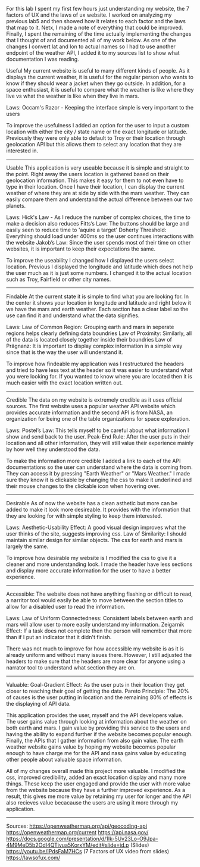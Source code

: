 For this lab I spent my first few hours just understanding my website, the 7 factors of UX and the laws of ux website. I worked on analyzing my previous lab5 and then showed how it relates to each factor and the laws that map to it. Netx, I made a note of everything that could be improved. Finally, I spent the remaining of the time actually implementing the changes that I thought of and documented all of my work below. As one of the changes I convert lat and lon to actual names so I had to use another endpoint of the weather API, I added it to my sources list to show what documentation I was reading. 

Useful
My current website is useful to many different kinds of people. As it displays the current weather, it is useful for the regular person who wants to know if they should wear a jacket when they go outside. In addition, for a space enthusiast, it is useful to compare what the weather is like where they live vs what the weather is like when they live in mars. 

Laws: 
Occam's Razor - Keeping the interface simple is very important to the users

To improve the usefulness I added an option for the user to input a custom location with either the city / state name or the exact longitude or latitude. Previously they were only able to default to Troy or their location through geolocation API but this allows them to select any location that they are interested in.

--------------------------------------------------------

Usable
This application is very useable because it is simple and straight to the point. Right away the users location is gathered based on their geolocation information. This makes it easy for them to not even have to type in their location. Once I have their location, I can display the current weather of where they are at side by side with the mars weather. They can easily compare them and understand the actual difference between our two planets. 

Laws:
Hick's Law - As I reduce the number of complex choices, the time to make a decision also reduces
Fitts’s Law: The buttons should be large and easily seen to reduce time to 'aquire a target'
Doherty Threshold: Everything should load under 400ms so the user continues interactions with the website
Jakob’s Law: Since the user spends most of their time on other websites, it is important to keep their expectations the same. 

To improve the useability I changed how I displayed the users select location. Previous I displayed the longitude and latitude which does not help the user much as it is just some numbers. I changed it to the actual location such as Troy, Fairfield or other city names.


--------------------------------------------------------

Findable
At the current state it is simple to find what you are looking for. In the center it shows your location in longitude and latitude and right below it we have the mars and earth weather. Each section has a clear label so the use can find it and understand what the data signifies.

Laws:
Law of Common Region: Grouping earth and mars in seperate regions helps clearly defining data boundries
Law of Proximity: Similarly, all of the data is located closely together inside their boundries
Law of Prägnanz: It is important to display complex information in a simple way since that is the way the user will understand it.

To improve how findeable my application was I restructured the headers and tried to have less text at the header so it was easier to understand what you were looking for. If you wanted to know where you are located then it is much easier with the exact location written out. 

--------------------------------------------------------

Credible
The data on my website is extremely credible as it uses official sources. The first website uses a popular weather API website which provides accurate information and the second API is from NASA, an organization for being one of the table organizations for space exploration.

Laws:
Postel’s Law: This tells myself to be careful about what information I show and send back to the user.
Peak-End Rule: After the user puts in their location and all other information, they will still value their experience mainly by how well they understood the data.

To make the information more credible I added a link to each of the API documentations so the user can understand where the data is coming from. They can access it by pressing "Earth Weather" or "Mars Weather." I made sure they know it is clickable by changing the css to make it underlined and their mouse changes to the clickable icon when hovering over. 

--------------------------------------------------------

Desirable
As of now the website has a clean asthetic but more can be added to make it look more desireable. It provides with the information that they are looking for with simple styling to keep them interested.

Laws:
Aesthetic-Usability Effect: A good visual design improves what the user thinks of the site, suggests improving css.
Law of Similarity: I should maintain similar design for similar objects. The css for earth and mars is largely the same. 

To improve how desirable my website is I modified the css to give it a cleaner and more understanding look. I made the header have less sections and display more accurate information for the user to have a better experience. 

--------------------------------------------------------

Accessible:
The website does not have anything flashing or difficult to read, a narritor tool would easily be able to move between the section titles to allow for a disabled user to read the information.

Laws:
Law of Uniform Connectedness: Consistent labels between earth and mars will allow user to more easily understand my information.
Zeigarnik Effect: If a task does not complete then the person will remember that more than if I put an indicator that it didn't finish.

There was not much to improve for how accessible my website is as it is already uniform and without many issues there. However, I still adjusted the headers to make sure that the headers are more clear for anyone using a narrator tool to understand what section they are on.

--------------------------------------------------------

Valuable:
Goal-Gradient Effect: As the user puts in their location they get closer to reaching their goal of getting the data.
Pareto Principle: The 20% of causes is the user putting in location and the remaining 80% of effects is the displaying of API data.

This application provides the user, myself and the API developers value. The user gains value through looking at information about the weather on both earth and mars. I gain value by providing this service to the users and having the ability to expand further if the website becomes popular enough. Finally, the APIs that I gather information from also gain value. The earth weather website gains value by hoping my website becomes popular enough to have charge me for the API and nasa gains value by educating other people about valuable space information. 

All of my changes overall made this project more valuable. I modified the css, improved credibility, added an exact location display and many more things. These keep the user engaged and provide the user with more value from the website because they have a further improved experience. As a result, this gives me more value by retaining my user for longer and the API also recieves value becacause the users are using it more through my application.

--------------------------------------------------------

Sources:
https://openweathermap.org/api/geocoding-api
https://openweathermap.org/current
https://api.nasa.gov/
https://docs.google.com/presentation/d/1lk-5Uv23Lo-O9Jpa-4M9MeD5b2OdI4QTivua5KorxYM/edit#slide=id.p (Slides)
https://youtu.be/IPdsFaM7HCs (7 Factors of UX video from slides)
https://lawsofux.com/ 